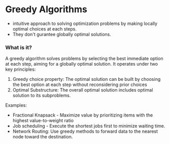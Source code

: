 # Greedy Algorithms


- intuitive approach to solving optimization problems by making locally optimal choices at each steps.
- They don't gurantee globally optimal solutions.


### What is it?

A greedy algorithm solves problems by selecting the best immediate option at each step, aiming for a globally optimal solution.
It operates under two key principles:

1. Greedy choice property: The optimal solution can be built by choosing the best option at each step without reconsidering prior choices
2. Optimal Substructure: The overall optimal solution includes optimal solution to its subproblems.


Examples:
- Fractional Knapsack - Maximize value by prioritizing items with the highest value-to-weight ratio
- Job scheduling - Execute the shortest jobs first to minimize waiting time.
- Network Routing: Use greedy methods to forward data to the nearest node toward the destination.

